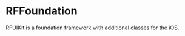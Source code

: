 RFFoundation
=====================

RFUIKit is a foundation framework with additional classes for the iOS.